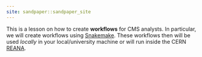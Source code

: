 ```yaml
---
site: sandpaper::sandpaper_site
---
```


This is a lesson on how to create **workflows** for CMS analysts. In particular, we will create workflows using [Snakemake](https://snakemake.readthedocs.io/en/stable/#). These workflows then will be used _locally_ in your local/university machine or will run inside the CERN [REANA](https://docs.reana.io/).

